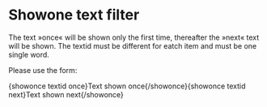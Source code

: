 # Showone text filter

The text »once« will be shown only the first time, thereafter the »next« text will be shown. 
The textid must be different for eatch item and must be one single word. 

Please use the form:

{showonce textid once}Text shown once{/showonce}{showonce textid next}Text shown next{/showonce}
